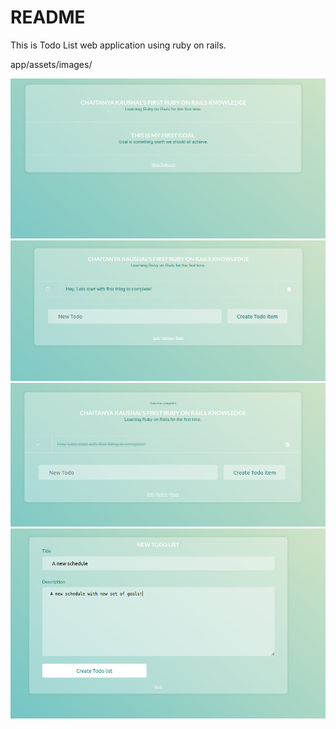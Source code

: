# README

This is Todo List web application using ruby on rails.

app/assets/images/

![First Page View](app/assets/images/firstPage.png)
![Adding items to a todo list](app/assets/images/pic1.png)
![Task is completed](app/assets/images/pic2.png)
![Creating a new todo list](app/assets/images/pic3.png)
